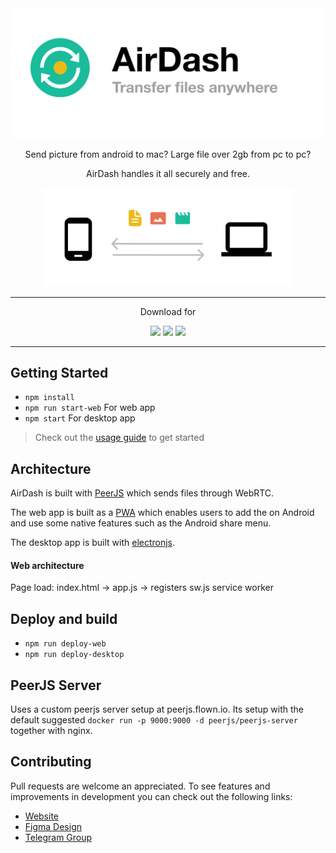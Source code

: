 <div align="center">
  <a href="https://airdash.flown.io/"><img width="500" alt="Promo" src="Large Promo.png"></a>
  
  <p class="body">Send picture from android to mac? Large file over 2gb from pc to pc?</p>
  <p>AirDash handles it all securely and free.</p>
        
  <img width="400" alt="Promo" src="promo.png">

</div>

****
<div align="center">
  
  <p>Download for</p>
  
  <a href="https://airdash.flown.io/#android"><img src="https://img.shields.io/badge/-Android-3DDC84?style=for-the-badge&logo=android&logoColor=ffffff"/></a>
  <a href="https://airdash.flown.io/AirDash.dmg"><img src="https://img.shields.io/badge/-MacOS-007aff?style=for-the-badge&logo=apple&logoColor=ffffff"/></a>
  <a href="https://airdash.flown.io/AirDash-Win32.zip"><img src="https://img.shields.io/badge/-Windows-00adef?style=for-the-badge&logo=windows&logoColor=ffffff"/></a>
</div>

****

## Getting Started

- `npm install`
- `npm run start-web` For web app
- `npm start` For desktop app

> Check out the [usage guide](https://github.com/simonbengtsson/airdash/blob/master/docs/Usage.md) to get started

## Architecture

AirDash is built with [PeerJS](https://peerjs.com) which sends files through WebRTC. 

The web app is built as a [PWA](https://developers.google.com/web/progressive-web-apps) which enables users to add the on Android and use some native features such as the Android share menu.

The desktop app is built with [electronjs](https://www.electronjs.org).

#### Web architecture

Page load: index.html -> app.js -> registers sw.js service worker

## Deploy and build

- `npm run deploy-web`
- `npm run deploy-desktop`

## PeerJS Server

Uses a custom peerjs server setup at peerjs.flown.io. Its setup with the default suggested `docker run -p 9000:9000 -d peerjs/peerjs-server` together with nginx. 

## Contributing
Pull requests are welcome an appreciated. To see features and improvements in development you can check out the following links:

- [Website](https://airdash.flown.io/)	
- [Figma Design](https://www.figma.com/file/NNbayrhqc3h5hW0nniUOyS/AirDash)	
- [Telegram Group](https://t.me/joinchat/LlpnuhhuO8HVYP1TzHwLsg)
